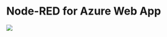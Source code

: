 # Node-RED for Azure Web App

<a href="https://portal.azure.com/#create/Microsoft.Template/uri/https%3A%2F%2Fraw.githubusercontent.com%2Fzuhito%2Fnode-red-webapp%2Fmaster%2Fazuredeploy.json" target="_blank">
    <img src="http://azuredeploy.net/deploybutton.png"/>
</a>

